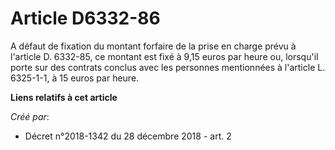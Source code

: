 # Article D6332-86

A défaut de fixation du montant forfaire de la prise en charge prévu à l'article D. 6332-85, ce montant est fixé à 9,15 euros
par heure ou, lorsqu'il porte sur des contrats conclus avec les personnes mentionnées à l'article L. 6325-1-1, à 15 euros par
heure.

**Liens relatifs à cet article**

_Créé par_:

  - Décret n°2018-1342 du 28 décembre 2018 - art. 2
